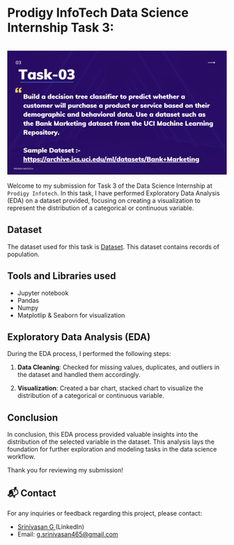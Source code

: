 # Prodigy InfoTech Data Science Internship Task 3:

<br>
<img src="PRODIGY_DS_03.png"   >

Welcome to my submission for Task 3 of the Data Science Internship at `Prodigy Infotech`. In this task, I have performed Exploratory Data Analysis (EDA) on a dataset provided, focusing on creating a visualization to represent the distribution of a categorical or continuous variable.

## Dataset

The dataset used for this task is <a href="https://github.com/sri-nivasan/PRODIGY_DS_03/blob/main/PRODIGY_DS_DATASET.csv">Dataset</a>. This dataset contains records of population. 

## Tools and Libraries used
- Jupyter notebook
- Pandas
- Numpy
- Matplotlip & Seaborn for visualization

## Exploratory Data Analysis (EDA)

During the EDA process, I performed the following steps:

1. **Data Cleaning**: Checked for missing values, duplicates, and outliers in the dataset and handled them accordingly.

2. **Visualization**: Created a bar chart, stacked chart to visualize the distribution of a categorical or continuous variable. 



## Conclusion

In conclusion, this EDA process provided valuable insights into the distribution of the selected variable in the dataset. This analysis lays the foundation for further exploration and modeling tasks in the data science workflow.

Thank you for reviewing my submission!

## 📬 Contact

For any inquiries or feedback regarding this project, please contact:

- <a>[Srinivasan G ](https://www.linkedin.com/in/srinivas-an-g/)(LinkedIn)</a>
- Email: g.srinivasan465@gmail.com
